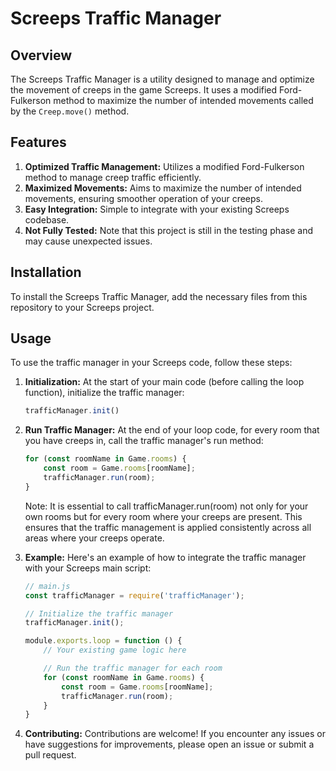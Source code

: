 # Screeps Traffic Manager

## Overview
The Screeps Traffic Manager is a utility designed to manage and optimize the movement of creeps in the game Screeps. It uses a modified Ford-Fulkerson method to maximize the number of intended movements called by the `Creep.move()` method.

## Features
1. **Optimized Traffic Management:** Utilizes a modified Ford-Fulkerson method to manage creep traffic efficiently.
2. **Maximized Movements:** Aims to maximize the number of intended movements, ensuring smoother operation of your creeps.
3. **Easy Integration:** Simple to integrate with your existing Screeps codebase.
4. **Not Fully Tested:** Note that this project is still in the testing phase and may cause unexpected issues.

## Installation
To install the Screeps Traffic Manager, add the necessary files from this repository to your Screeps project.

## Usage
To use the traffic manager in your Screeps code, follow these steps:

1. **Initialization:**
   At the start of your main code (before calling the loop function), initialize the traffic manager:
   ```javascript
   trafficManager.init()
   ```
   
2. **Run Traffic Manager:**
   At the end of your loop code, for every room that you have creeps in, call the traffic manager's run method:
   ```javascript
   for (const roomName in Game.rooms) {
       const room = Game.rooms[roomName];
       trafficManager.run(room);
   }
   ```
   Note: It is essential to call trafficManager.run(room) not only for your own rooms but for every room where your creeps are present. This ensures that the traffic management is applied consistently across all areas where your creeps operate.

3. **Example:**
   Here's an example of how to integrate the traffic manager with your Screeps main script:
   ```javascript
   // main.js
   const trafficManager = require('trafficManager');
   
   // Initialize the traffic manager
   trafficManager.init();
   
   module.exports.loop = function () {
       // Your existing game logic here
   
       // Run the traffic manager for each room
       for (const roomName in Game.rooms) {
           const room = Game.rooms[roomName];
           trafficManager.run(room);
       }
   }
   ```
   
4. **Contributing:**
   Contributions are welcome! If you encounter any issues or have suggestions for improvements, please open an issue or submit a pull request.
